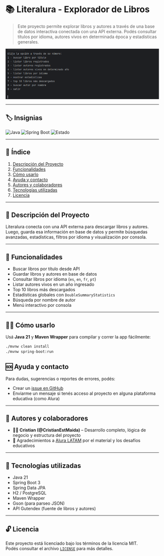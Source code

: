 # 📚 Literalura - Explorador de Libros

> Este proyecto permite explorar libros y autores a través de una base de datos interactiva conectada con una API externa. Podés consultar títulos por idioma, autores vivos en determinada época y estadísticas generales.

![Portada del Proyecto](https://github.com/CristianEstMaida/Literalura/blob/main/literalura.png)

---

## 🏷️ Insignias

![Java](https://img.shields.io/badge/Java-21-blue)
![Spring Boot](https://img.shields.io/badge/Spring%20Boot-3.0-brightgreen)
![Estado](https://img.shields.io/badge/estado-finalizado-brightgreen)

---

## 📑 Índice

1. [Descripción del Proyecto](#-descripción-del-proyecto)
2. [Funcionalidades](#-funcionalidades)
3. [Cómo usarlo](#-cómo-usarlo)
4. [Ayuda y contacto](#-ayuda-y-contacto)
5. [Autores y colaboradores](#-autores-y-colaboradores)
6. [Tecnologías utilizadas](#-tecnologías-utilizadas)
7. [Licencia](#-licencia)

---

## 🧾 Descripción del Proyecto

Literalura conecta con una API externa para descargar libros y autores. Luego, guarda esa información en base de datos y permite búsquedas avanzadas, estadísticas, filtros por idioma y visualización por consola.

---

## 🧰 Funcionalidades

- Buscar libros por título desde API
- Guardar libros y autores en base de datos
- Consultar libros por idioma (`es`, `en`, `fr`, `pt`)
- Listar autores vivos en un año ingresado
- Top 10 libros más descargados
- Estadísticas globales con `DoubleSummaryStatistics`
- Búsqueda por nombre de autor
- Menú interactivo por consola

---

## 🧑‍💻 Cómo usarlo

Usá **Java 21** y **Maven Wrapper** para compilar y correr la app fácilmente:

```bash
./mvnw clean install
./mvnw spring-boot:run
```

## 🆘 Ayuda y contacto
Para dudas, sugerencias o reportes de errores, podés:

- Crear un [issue en GitHub](https://github.com/CristianEstMaida/Literalura/issues)
- Enviarme un mensaje si tenés acceso al proyecto en alguna plataforma educativa (como Alura)

---

## 👥 Autores y colaboradores

- 👨‍💻 **Cristian (@CristianEstMaida)** – Desarrollo completo, lógica de negocio y estructura del proyecto
- 🙌 Agradecimientos a [Alura LATAM](https://www.aluracursos.com/) por el material y los desafíos educativos

---

## 🔧 Tecnologías utilizadas

- Java 21
- Spring Boot 3
- Spring Data JPA
- H2 / PostgreSQL
- Maven Wrapper
- Gson (para parseo JSON)
- API Gutendex (fuente de libros y autores)

---

## 🔓 Licencia

Este proyecto está licenciado bajo los términos de la licencia MIT.  
Podés consultar el archivo [`LICENSE`](LICENSE) para más detalles.
